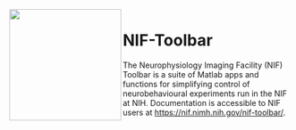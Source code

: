 <img src="https://github.com/Phenomenal-Cat/NIF-Toolbar/blob/main/NTB_Docs/source/_images/Logos/NTB%20Logo%20b.png" width="200px" align="left"> 

# NIF-Toolbar
The Neurophysiology Imaging Facility (NIF) Toolbar is a suite of Matlab apps and functions for simplifying control of neurobehavioural experiments run in the NIF at NIH. Documentation is accessible to NIF users at https://nif.nimh.nih.gov/nif-toolbar/.
